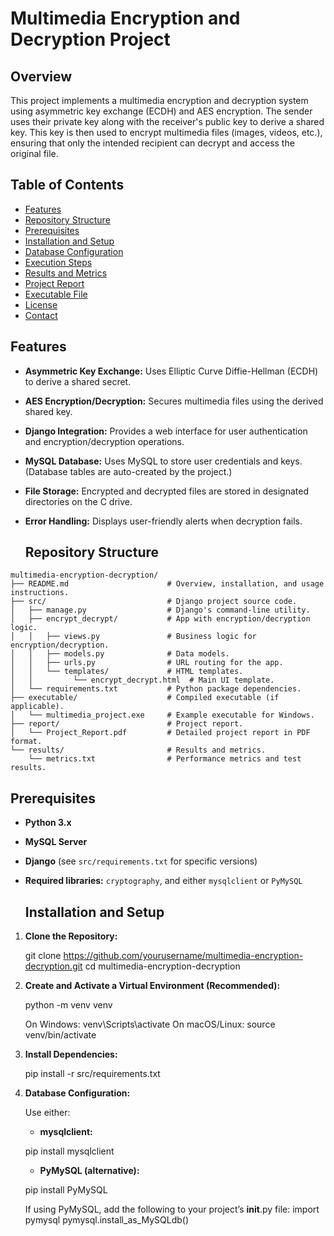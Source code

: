 # Multimedia Encryption and Decryption Project

## Overview

This project implements a multimedia encryption and decryption system using asymmetric key exchange (ECDH) and AES encryption. The sender uses their private key along with the receiver's public key to derive a shared key. This key is then used to encrypt multimedia files (images, videos, etc.), ensuring that only the intended recipient can decrypt and access the original file.

## Table of Contents

- [Features](#features)
- [Repository Structure](#repository-structure)
- [Prerequisites](#prerequisites)
- [Installation and Setup](#installation-and-setup)
- [Database Configuration](#database-configuration)
- [Execution Steps](#execution-steps)
- [Results and Metrics](#results-and-metrics)
- [Project Report](#project-report)
- [Executable File](#executable-file)
- [License](#license)
- [Contact](#contact)

## Features

- **Asymmetric Key Exchange:** Uses Elliptic Curve Diffie-Hellman (ECDH) to derive a shared secret.
- **AES Encryption/Decryption:** Secures multimedia files using the derived shared key.
- **Django Integration:** Provides a web interface for user authentication and encryption/decryption operations.
- **MySQL Database:** Uses MySQL to store user credentials and keys. (Database tables are auto-created by the project.)
- **File Storage:** Encrypted and decrypted files are stored in designated directories on the C drive.
- **Error Handling:** Displays user-friendly alerts when decryption fails.

  ## Repository Structure

```plaintext
multimedia-encryption-decryption/
├── README.md                      # Overview, installation, and usage instructions.
├── src/                           # Django project source code.
│   ├── manage.py                  # Django's command-line utility.
│   ├── encrypt_decrypt/           # App with encryption/decryption logic.
│   │   ├── views.py               # Business logic for encryption/decryption.
│   │   ├── models.py              # Data models.
│   │   ├── urls.py                # URL routing for the app.
│   │   └── templates/             # HTML templates.
│   │         └── encrypt_decrypt.html  # Main UI template.
│   └── requirements.txt           # Python package dependencies.
├── executable/                    # Compiled executable (if applicable).
│   └── multimedia_project.exe     # Example executable for Windows.
├── report/                        # Project report.
│   └── Project_Report.pdf         # Detailed project report in PDF format.
└── results/                       # Results and metrics.
    └── metrics.txt                # Performance metrics and test results.
```

## Prerequisites

- **Python 3.x**
- **MySQL Server**
- **Django** (see `src/requirements.txt` for specific versions)
- **Required libraries:** `cryptography`, and either `mysqlclient` or `PyMySQL`

  ## Installation and Setup

1. **Clone the Repository:**

   git clone https://github.com/yourusername/multimedia-encryption-decryption.git
   cd multimedia-encryption-decryption

3. **Create and Activate a Virtual Environment (Recommended):**

   python -m venv venv

   On Windows: venv\Scripts\activate
   On macOS/Linux: source venv/bin/activate

5. **Install Dependencies:**

   pip install -r src/requirements.txt

6. **Database Configuration:**

   Use either:

   - **mysqlclient:**

   pip install mysqlclient

   - **PyMySQL (alternative):**

   pip install PyMySQL

   If using PyMySQL, add the following to your project’s __init__.py file:
   import pymysql
   pymysql.install_as_MySQLdb()
